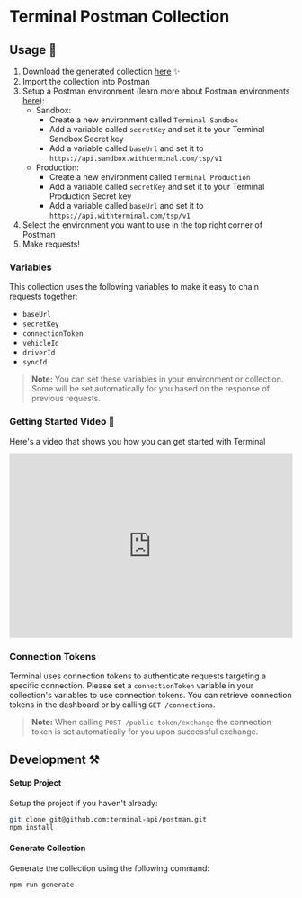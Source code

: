 # Terminal Postman Collection

## Usage 🚀

1. Download the generated collection [here](./postman) ✨
2. Import the collection into Postman
3. Setup a Postman environment (learn more about Postman environments [here](https://learning.postman.com/docs/sending-requests/managing-environments/)):
    - Sandbox:
      - Create a new environment called `Terminal Sandbox`
      - Add a variable called `secretKey` and set it to your Terminal Sandbox Secret key
      - Add a variable called `baseUrl` and set it to `https://api.sandbox.withterminal.com/tsp/v1`
    - Production:
      - Create a new environment called `Terminal Production`
      - Add a variable called `secretKey` and set it to your Terminal Production Secret key
      - Add a variable called `baseUrl` and set it to `https://api.withterminal.com/tsp/v1`
4. Select the environment you want to use in the top right corner of Postman
5. Make requests!

### Variables

This collection uses the following variables to make it easy to chain requests together:
- `baseUrl`
- `secretKey`
- `connectionToken`
- `vehicleId`
- `driverId`
- `syncId`

> **Note:** You can set these variables in your environment or collection. Some will be set automatically for you based on the response of previous requests.

### Getting Started Video 🎥

Here's a video that shows you how you can get started with Terminal

<div style="position: relative; padding-bottom: 64.90384615384616%; height: 0;"><iframe src="https://www.loom.com/embed/c8f94e90f97146a58b94401c2838166c?sid=fbbffdc5-6378-4038-bd9d-2e5e2813f8e4" frameborder="0" webkitallowfullscreen mozallowfullscreen allowfullscreen style="position: absolute; top: 0; left: 0; width: 100%; height: 100%;"></iframe></div>

### Connection Tokens

Terminal uses connection tokens to authenticate requests targeting a specific connection. Please set a `connectionToken` variable in your collection's variables to use connection tokens. You can retrieve connection tokens in the dashboard or by calling `GET /connections`.

> **Note:** When calling `POST /public-token/exchange` the connection token is set automatically for you upon successful exchange.

## Development ⚒️

#### Setup Project
Setup the project if you haven't already:

```bash
git clone git@github.com:terminal-api/postman.git
npm install
```

#### Generate Collection
Generate the collection using the following command:

```bash
npm run generate
```